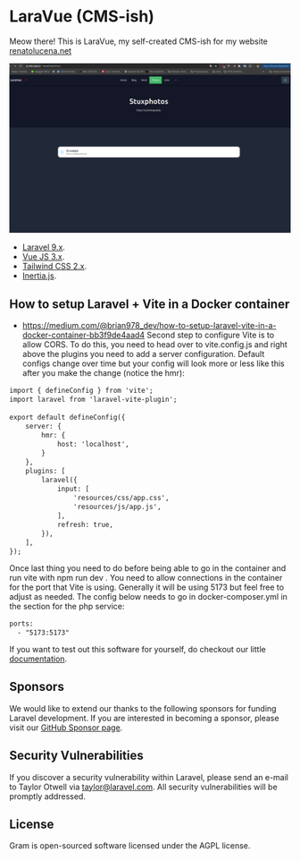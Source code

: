 # LaraVue (CMS-ish)

Meow there! This is LaraVue, my self-created CMS-ish for my website [renatolucena.net](https://renatolucena.net)


<p align="center"><a href="#" target="_blank"><img src="Screenshot_2024-08-04_121516.png" width="720" alt="Laravel Logo"></a></p>

- [Laravel 9.x](https://laravel.com/).
- [Vue JS 3.x](https://vuejs.org/).
- [Tailwind CSS 2.x](https://tailwindcss.com/).
- [Inertia.js](https://inertiajs.com/).


## How to setup Laravel + Vite in a Docker container
- https://medium.com/@brian978_dev/how-to-setup-laravel-vite-in-a-docker-container-bb3f9de4aad4
Second step to configure Vite is to allow CORS. To do this, you need to head over to vite.config.js and right above the plugins you need to add a server configuration. Default configs change over time but your config will look more or less like this after you make the change (notice the hmr):
```
import { defineConfig } from 'vite';
import laravel from 'laravel-vite-plugin';

export default defineConfig({
    server: {
        hmr: {
            host: 'localhost',
        }
    },
    plugins: [
        laravel({
            input: [
                'resources/css/app.css',
                'resources/js/app.js',
            ],
            refresh: true,
        }),
    ],
});
```


Once last thing you need to do before being able to go in the container and run vite with npm run dev . You need to allow connections in the container for the port that Vite is using. Generally it will be using 5173 but feel free to adjust as needed. The config below needs to go in docker-composer.yml in the section for the php service:

    ports:
      - "5173:5173"



If you want to test out this software for yourself, do checkout our little [documentation](/dist/install.md).


## Sponsors

We would like to extend our thanks to the following sponsors for funding Laravel development. If you are interested in becoming a sponsor, please visit our [GitHub Sponsor page](https://github.com/sponsors/Goldfish-Social).


## Security Vulnerabilities

If you discover a security vulnerability within Laravel, please send an e-mail to Taylor Otwell via [taylor@laravel.com](mailto:taylor@laravel.com). All security vulnerabilities will be promptly addressed.

## License

Gram is open-sourced software licensed under the AGPL license.
